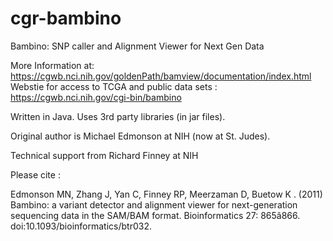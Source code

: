 cgr-bambino
===========

Bambino: SNP caller and Alignment Viewer for Next Gen Data

More Information at: https://cgwb.nci.nih.gov/goldenPath/bamview/documentation/index.html
Webstie for access to TCGA and public data sets : https://cgwb.nci.nih.gov/cgi-bin/bambino

Written in Java.  Uses 3rd party libraries (in jar files).

Original author is Michael Edmonson at NIH (now at St. Judes).

Technical support from Richard Finney at NIH

Please cite :

Edmonson MN, Zhang J, Yan C, Finney RP,  Meerzaman D, Buetow K . (2011) Bambino: a variant detector and alignment viewer for
next-generation sequencing data in the SAM/BAM format. Bioinformatics 27: 865â866. doi:10.1093/bioinformatics/btr032.
